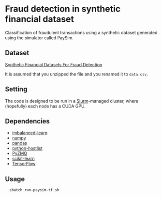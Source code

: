 # Fraud detection in synthetic financial dataset

Classification of fraudulent transactions using a synthetic dataset generated using the simulator called PaySim.

## Dataset

[Synthetic Financial Datasets For Fraud Detection](https://www.kaggle.com/ntnu-testimon/paysim1)

It is assumed that you unzipped the file and you renamed it to `data.csv`.

## Setting

The code is designed to be run in a [Slurm](https://slurm.schedmd.com/)-managed cluster, where (hopefully) each node has a CUDA GPU.

## Dependencies

- [imbalanced-learn](http://contrib.scikit-learn.org/imbalanced-learn/)
- [numpy](http://www.numpy.org/)
- [pandas](http://pandas.pydata.org/)
- [python-hostlist](https://www.nsc.liu.se/~kent/python-hostlist/)
- [PyZMQ](https://github.com/zeromq/pyzmq)
- [scikit-learn](http://scikit-learn.org/stable/)
- [TensorFlow](https://www.tensorflow.org/)

## Usage

```bash
  sbatch run-paysim-tf.sh
```
